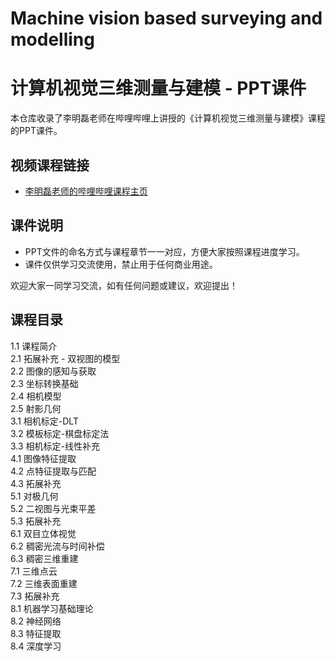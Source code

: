 # Machine vision based surveying and modelling
# 计算机视觉三维测量与建模 - PPT课件

本仓库收录了李明磊老师在哔哩哔哩上讲授的《计算机视觉三维测量与建模》课程的PPT课件。

## 视频课程链接

- [李明磊老师的哔哩哔哩课程主页](https://space.bilibili.com/687352776/channel/collectiondetail?sid=537586)

## 课件说明

- PPT文件的命名方式与课程章节一一对应，方便大家按照课程进度学习。
- 课件仅供学习交流使用，禁止用于任何商业用途。

欢迎大家一同学习交流，如有任何问题或建议，欢迎提出！

## 课程目录

1.1 课程简介  
2.1 拓展补充 - 双视图的模型  
2.2 图像的感知与获取  
2.3 坐标转换基础  
2.4 相机模型  
2.5 射影几何  
3.1 相机标定-DLT  
3.2 模板标定-棋盘标定法  
3.3 相机标定-线性补充  
4.1 图像特征提取  
4.2 点特征提取与匹配  
4.3 拓展补充  
5.1 对极几何  
5.2 二视图与光束平差  
5.3 拓展补充  
6.1 双目立体视觉  
6.2 稠密光流与时间补偿  
6.3 稠密三维重建  
7.1 三维点云  
7.2 三维表面重建  
7.3 拓展补充  
8.1 机器学习基础理论  
8.2 神经网络  
8.3 特征提取  
8.4 深度学习

